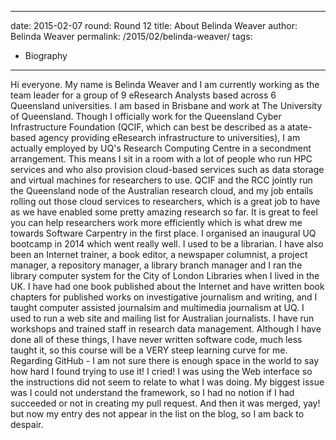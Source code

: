 ---
date: 2015-02-07
round: Round 12
title: About Belinda Weaver
author: Belinda Weaver
permalink: /2015/02/belinda-weaver/
tags:
  - Biography
  ---
Hi everyone. My name is Belinda Weaver and I am currently working as the team leader for a group of 9 eResearch Analysts based across 6 Queensland universities. I am based in Brisbane and work at The University of Queensland. Though I officially work for the Queensland Cyber Infrastructure Foundation (QCIF, which can best be described as a atate-based agency providing eResearch infrastructure to universities), I am actually employed by UQ's Research Computing Centre in a secondment arrangement. This means I sit in a room with a lot of people who run HPC services and who also provision cloud-based services such as data storage and virtual machines for researchers to use. QCIF and the RCC jointly run the Queensland node of the Australian research cloud, and my job entails rolling out those cloud services to researchers, which is a great job to have as we have enabled some pretty amazing research so far. It is great to feel you can help researchers work more efficiently which is what drew me towards Software Carpentry in the first place. I organised an inaugural UQ bootcamp in 2014 which went really well. 
I used to be a librarian. I have also been an Internet trainer, a book editor, a newspaper columnist, a project manager, a repository manager, a library branch manager and I ran the library computer system for the City of London Libraries when I lived in the UK. I have had one book published about the Internet and have written book chapters for published works on investigative journalism and writing, and I taught computer assisted journalsim and multimedia journalism at UQ. I used to run a web site and mailing list for Australian journalists. I have run workshops and trained staff in research data management. Although I have done all of these things, I have never written software code, much less taught it, so this course will be a VERY steep learning curve for me. 
Regarding GitHub - I am not sure there is enough space in the world to say how hard I found trying to use it! I cried! I was using the Web interface so the instructions did not seem to relate to what I was doing. My biggest issue was I could not understand the framework, so I had no notion if I had succeeded or not in creating my pull request. And then it was merged, yay! but now my entry des not appear in the list on the blog, so I am back to despair.
